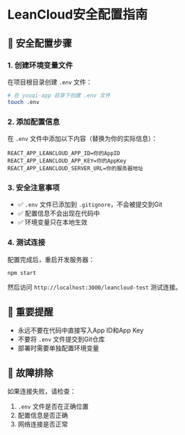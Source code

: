 # LeanCloud安全配置指南

## 🔐 安全配置步骤

### 1. 创建环境变量文件
在项目根目录创建 `.env` 文件：

```bash
# 在 youqi-app 目录下创建 .env 文件
touch .env
```

### 2. 添加配置信息
在 `.env` 文件中添加以下内容（替换为你的实际信息）：

```
REACT_APP_LEANCLOUD_APP_ID=你的AppID
REACT_APP_LEANCLOUD_APP_KEY=你的AppKey
REACT_APP_LEANCLOUD_SERVER_URL=你的服务器地址
```

### 3. 安全注意事项
- ✅ `.env` 文件已添加到 `.gitignore`，不会被提交到Git
- ✅ 配置信息不会出现在代码中
- ✅ 环境变量只在本地生效

### 4. 测试连接
配置完成后，重启开发服务器：

```bash
npm start
```

然后访问 `http://localhost:3000/leancloud-test` 测试连接。

## 🚨 重要提醒
- 永远不要在代码中直接写入App ID和App Key
- 不要将 `.env` 文件提交到Git仓库
- 部署时需要单独配置环境变量

## 🔧 故障排除
如果连接失败，请检查：
1. `.env` 文件是否在正确位置
2. 配置信息是否正确
3. 网络连接是否正常 